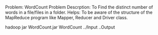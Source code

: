 Problem: WordCount
Problem Descrption: To Find the distinct number of words in a file/files in a folder.
Helps: To be aware of the structure of the MapReduce program like Mapper, Reducer and Driver class.

hadoop jar WordCount.jar WordCount ../Input ..Output
